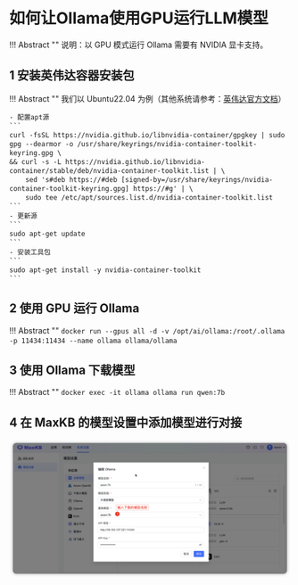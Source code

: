 # 如何让Ollama使用GPU运行LLM模型

!!! Abstract ""
    说明：以 GPU 模式运行 Ollama 需要有 NVIDIA 显卡支持。


## 1 安装英伟达容器安装包

!!! Abstract ""
    我们以 Ubuntu22.04 为例（其他系统请参考：[英伟达官方文档](https://docs.nvidia.com/datacenter/cloud-native/container-toolkit/latest/arch-overview.html)）

    - 配置apt源
    ```
    curl -fsSL https://nvidia.github.io/libnvidia-container/gpgkey | sudo gpg --dearmor -o /usr/share/keyrings/nvidia-container-toolkit-keyring.gpg \
    && curl -s -L https://nvidia.github.io/libnvidia-container/stable/deb/nvidia-container-toolkit.list | \
        sed 's#deb https://#deb [signed-by=/usr/share/keyrings/nvidia-container-toolkit-keyring.gpg] https://#g' | \
        sudo tee /etc/apt/sources.list.d/nvidia-container-toolkit.list
    ```
    - 更新源
    ```
    sudo apt-get update
    ```
    - 安装工具包
    ```
    sudo apt-get install -y nvidia-container-toolkit
    ```

## 2 使用 GPU 运行 Ollama

!!! Abstract ""
    ```
    docker run --gpus all -d -v /opt/ai/ollama:/root/.ollama -p 11434:11434 --name ollama ollama/ollama
    ```

## 3 使用 Ollama 下载模型

!!! Abstract ""
    ```
    docker exec -it ollama ollama run qwen:7b
    ```

## 4 在 MaxKB 的模型设置中添加模型进行对接

![添加模型](../img/FAQ/addmodel.png)